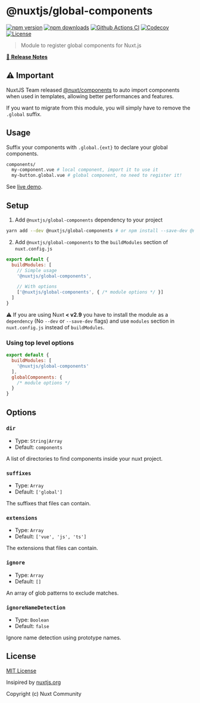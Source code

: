 # @nuxtjs/global-components

[![npm version][npm-version-src]][npm-version-href]
[![npm downloads][npm-downloads-src]][npm-downloads-href]
[![Github Actions CI][github-actions-ci-src]][github-actions-ci-href]
[![Codecov][codecov-src]][codecov-href]
[![License][license-src]][license-href]

> Module to register global components for Nuxt.js

[📖 **Release Notes**](./CHANGELOG.md)


## :warning: Important

NuxtJS Team released [@nuxt/components](https://github.com/nuxt/components) to auto import components when used in templates, allowing better performances and features.

If you want to migrate from this module, you will simply have to remove the `.global` suffix.

## Usage

Suffix your components with `.global.{ext}` to declare your global components.

```bash
components/
  my-component.vue # local component, import it to use it
  my-button.global.vue # global component, no need to register it!
```

See [live demo](https://codesandbox.io/s/nuxtjs-global-components-ujtoq).

## Setup

1. Add `@nuxtjs/global-components` dependency to your project

```bash
yarn add --dev @nuxtjs/global-components # or npm install --save-dev @nuxtjs/global-components
```

2. Add `@nuxtjs/global-components` to the `buildModules` section of `nuxt.config.js`

```js
export default {
  buildModules: [
    // Simple usage
    '@nuxtjs/global-components',

    // With options
    ['@nuxtjs/global-components', { /* module options */ }]
  ]
}
```

:warning: If you are using Nuxt **< v2.9** you have to install the module as a `dependency` (No `--dev` or `--save-dev` flags) and use `modules` section in `nuxt.config.js` instead of `buildModules`.

### Using top level options

```js
export default {
  buildModules: [
    '@nuxtjs/global-components'
  ],
  globalComponents: {
    /* module options */
  }
}
```

## Options

### `dir`

- Type: `String|Array`
- Default: `components`

A list of directories to find components inside your nuxt project.

### `suffixes`

- Type: `Array`
- Default: `['global']`

The suffixes that files can contain.

### `extensions`

- Type: `Array`
- Default: `['vue', 'js', 'ts']`

The extensions that files can contain.

### `ignore`

- Type: `Array`
- Default: `[]`

An array of glob patterns to exclude matches.

### `ignoreNameDetection`

- Type: `Boolean`
- Default: `false`

Ignore name detection using prototype names.

## License

[MIT License](./LICENSE)

Insipired by [nuxtjs.org](https://github.com/nuxt/nuxtjs.org/tree/master/modules/components)

Copyright (c) Nuxt Community

<!-- Badges -->
[npm-version-src]: https://img.shields.io/npm/v/@nuxtjs/global-components/latest.svg
[npm-version-href]: https://npmjs.com/package/@nuxtjs/global-components

[npm-downloads-src]: https://img.shields.io/npm/dt/@nuxtjs/global-components.svg
[npm-downloads-href]: https://npmjs.com/package/@nuxtjs/global-components

[github-actions-ci-src]: https://github.com/nuxt-community/global-components/workflows/ci/badge.svg
[github-actions-ci-href]: https://github.com/nuxt-community/global-components/actions?query=workflow%3Aci

[codecov-src]: https://img.shields.io/codecov/c/github/nuxt-community/global-components.svg
[codecov-href]: https://codecov.io/gh/nuxt-community/global-components

[license-src]: https://img.shields.io/npm/l/@nuxtjs/global-components.svg
[license-href]: https://npmjs.com/package/@nuxtjs/global-components
